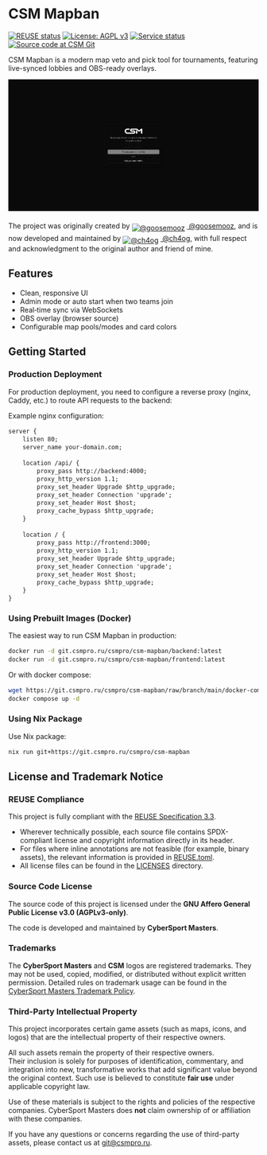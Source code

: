 <!-- SPDX-FileCopyrightText: 2025 CyberSport Masters <git@csmpro.ru> -->
<!-- SPDX-License-Identifier: CC-BY-SA-4.0 -->

# CSM Mapban

[![REUSE status](https://api.reuse.software/badge/git.in.csmpro.ru/csmpro/csm-mapban)](https://api.reuse.software/info/git.in.csmpro.ru/csmpro/csm-mapban)
[![License: AGPL v3](https://img.shields.io/badge/license-AGPL%20v3-blue?logo=open-source-initiative&logoColor=white)](./LICENSE)
[![Service status](https://img.shields.io/website?url=https%3A%2F%2Fmapban.csmpro.ru&label=service&up_message=online&down_message=down&up_color=brightgreen&down_color=red&logo=rocket&logoColor=white)](https://mapban.csmpro.ru/)
[![Source code at CSM Git](https://img.shields.io/badge/source-CSM%20Git-24292e?logo=forgejo&logoColor=white)](https://git.in.csmpro.ru/csmpro/csm-mapban)

CSM Mapban is a modern map veto and pick tool for tournaments, featuring
live-synced lobbies and OBS-ready overlays.

![CSM Mapban screenshot](assets/screenshot.png)

<p>
  The project was originally created by
  <a href="https://github.com/goosemooz" style="display:inline-block; margin-top:4px;">
    <img src="https://github.com/goosemooz.png" width="16" height="16" alt="@goosemooz" style="vertical-align:sub; margin-right:4px;">
    @goosemooz
  </a>,
  and is now developed and maintained by
  <a href="https://github.com/ch4og" style="display:inline-block; margin-top:4px;">
    <img src="https://github.com/ch4og.png" width="16" height="16" alt="@ch4og" style="vertical-align:sub; margin-right:4px;">
    @ch4og
  </a>,
  with full respect and acknowledgment to the original author and friend of mine.
</p>

## Features

- Clean, responsive UI
- Admin mode or auto start when two teams join
- Real‑time sync via WebSockets
- OBS overlay (browser source)
- Configurable map pools/modes and card colors

## Getting Started

### Production Deployment

For production deployment, you need to configure a reverse proxy (nginx, Caddy,
etc.) to route API requests to the backend:

Example nginx configuration:

```nginx
server {
    listen 80;
    server_name your-domain.com;
    
    location /api/ {
        proxy_pass http://backend:4000;
        proxy_http_version 1.1;
        proxy_set_header Upgrade $http_upgrade;
        proxy_set_header Connection 'upgrade';
        proxy_set_header Host $host;
        proxy_cache_bypass $http_upgrade;
    }
    
    location / {
        proxy_pass http://frontend:3000;
        proxy_http_version 1.1;
        proxy_set_header Upgrade $http_upgrade;
        proxy_set_header Connection 'upgrade';
        proxy_set_header Host $host;
        proxy_cache_bypass $http_upgrade;
    }
}
```

### Using Prebuilt Images (Docker)

The easiest way to run CSM Mapban in production:

```bash
docker run -d git.csmpro.ru/csmpro/csm-mapban/backend:latest
docker run -d git.csmpro.ru/csmpro/csm-mapban/frontend:latest
```

Or with docker compose:

```bash
wget https://git.csmpro.ru/csmpro/csm-mapban/raw/branch/main/docker-compose.yml
docker compose up -d
```

### Using Nix Package

Use Nix package:

```bash
nix run git+https://git.csmpro.ru/csmpro/csm-mapban
```

## License and Trademark Notice

### REUSE Compliance

This project is fully compliant with the
[REUSE Specification 3.3](https://reuse.software/spec-3.3/).

- Wherever technically possible, each source file contains SPDX-compliant
  license and copyright information directly in its header.
- For files where inline annotations are not feasible (for example, binary
  assets), the relevant information is provided in [REUSE.toml](./REUSE.toml).
- All license files can be found in the [LICENSES](./LICENSES) directory.

### Source Code License

The source code of this project is licensed under the **GNU Affero General
Public License v3.0 (AGPLv3-only)**.

The code is developed and maintained by **CyberSport Masters**.

### Trademarks

The **CyberSport Masters** and **CSM** logos are registered trademarks. They may
not be used, copied, modified, or distributed without explicit written
permission. Detailed rules on trademark usage can be found in the
[CyberSport Masters Trademark Policy](./LICENSES/LicenseRef-CyberSportMasters.txt).

### Third-Party Intellectual Property

This project incorporates certain game assets (such as maps, icons, and logos)
that are the intellectual property of their respective owners.

All such assets remain the property of their respective owners.\
Their inclusion is solely for purposes of identification, commentary, and
integration into new, transformative works that add significant value beyond the
original context. Such use is believed to constitute **fair use** under
applicable copyright law.

Use of these materials is subject to the rights and policies of the respective
companies. CyberSport Masters does **not** claim ownership of or affiliation
with these companies.

If you have any questions or concerns regarding the use of third-party assets,
please contact us at [git@csmpro.ru](mailto:git@csmpro.ru).
